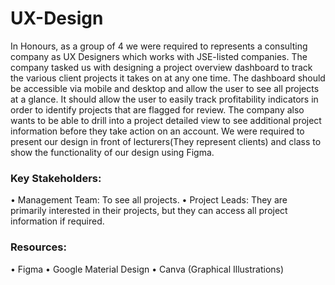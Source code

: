 # UX-Design
In Honours, as a group of 4 we were required to represents a consulting company as UX Designers which works with JSE-listed companies. The company tasked us with designing a project overview dashboard to track the various client projects it takes on at any one time.
The dashboard should be accessible via mobile and desktop and allow the user to see all projects at a glance. It should allow the user to easily track profitability indicators in order to identify projects that are flagged for review.
The company also wants to be able to drill into a project detailed view to see additional project information before they take action on an account. We were required to present our design in front of lecturers(They represent clients) and class to show the functionality of our design using Figma.

### Key Stakeholders:
• Management Team: To see all projects.
• Project Leads: They are primarily interested in their projects, but they can
access all project information if required. 

### Resources:
• Figma
• Google Material Design
• Canva (Graphical Illustrations)
